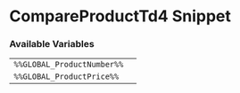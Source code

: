 # CompareProductTd4 Snippet

### Available Variables
|||
|---|---|
| `%%GLOBAL_ProductNumber%%` |
| `%%GLOBAL_ProductPrice%%` |
